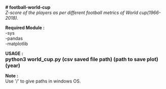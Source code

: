 <b># football-world-cup</b><br>
<i>Z-score of the players as per different football metrics of World cup(1966-2018).</i>

<b> Required Module : </b><br>
    -sys<br>
    -pandas<br>
    -matplotlib<br>


<b> USAGE : </b><br>
    <b><font size=3>python3 world_cup.py (csv saved file path) (path to save plot) (year) </font></b>
    
<b> Note : </b> <br>
    Use '/' to give paths in windows OS.
